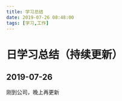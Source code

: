 ```yaml
---
title: 学习总结
date: 2019-07-26 08:48:00
tags: [学习,工作]
---
```


# 日学习总结（持续更新）

## 2019-07-26

刚到公司，晚上再更新